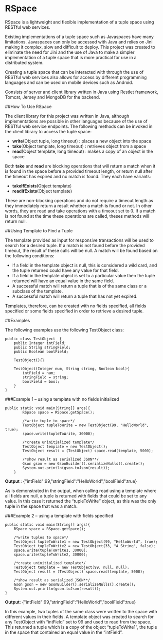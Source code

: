 RSpace
======
RSpace is a lightweight and flexible implementation of a tuple space using RESTful web services.

Existing implementations of a tuple space such as Javaspaces have many limitations. Javaspaces can only be accessed with Java and relies on Jini making it complex, slow and difficult to deploy. This project was created to eliminate the need for Jini and the use of Java to make a simpler implementation of a tuple space that is more practical for use in a distributed system. 

Creating a tuple space that can be interacted with through the use of RESTful web services also allows for access by different programming languages and can be used on mobile devices such as Android.

Consists of server and client library written in Java using Restlet framework, Tomcat, Jersey and MongoDB for the backend.

##How To Use RSpace

The client library for this project was written in Java, although implementations are possible in other languages because of the use of RESTful web service endpoints. The following methods can be invoked in the client library to access the tuple space:  

* **write**(Object tuple, long timeout) : places a new object into the space
* **take**(Object template, long timeout) : retrieves object from a space
* **read**(Object template, long timeout) : makes a copy of an object in the space  

Both **take** and **read** are blocking operations that will return a match when it is found in the space before a provided timeout length, or return null after the timeout has expired and no match is found. They each have variants:  
* **takeIfExists**(Object template)  
* **readIfExists**(Object template)

These are non-blocking operations and do not require a timeout length as they immediately return a result whether a match is found or not. In other words, they are read and take operations with a timeout set to 0. If a match is not found at the time these operations are called, theses methods will return null.  

##Using Template to Find a Tuple

The template provided as input for responsive transactions will be used to search for a desired tuple. If a match is not found before the provided timeout, the result of these calls will be null. A match will be found based on the following conditions:
* If a field in the template object is null, this is considered a wild card, and the tuple returned could have any value for that field.
* If a field in the template object is set to a particular value then the tuple returned will have an equal value in the same field.
* A successful match will return a tuple that is of the same class or a subclass of the template.
* A successful match will return a tuple that has not yet expired.
	
Templates, therefore, can be created with no fields specified, all fields specified or some fields specified in order to retrieve a desired tuple.  

##Examples

The following examples use the following TestObject class: 
```
public class TestObject  {
	public Integer intField;
	public String stringField;
	public Boolean boolField;
	
	TestObject(){}
	
	TestObject(Integer num, String string, Boolean bool){
		intField = num;
		stringField = string;
		boolField = bool;
	}
}
```
###Example 1 – using a template with no fields initialized
```
public static void main(String[] args){
		RSpace space = RSpace.getSpace();
		
		/*write tuple to space*/
		TestObject tupleToWrite = new TestObject(99, "HelloWorld", true);
		space.write(tupleToWrite, 30000);
		
		/*create uninitialized template*/
		TestObject template = new TestObject();
		TestObject result = (TestObject) space.read(template, 5000);
		
		/*show result as serialized JSON**/
		Gson gson = new GsonBuilder().serializeNulls().create();
		System.out.println(gson.toJson(result));
	}
```	

**Output :** {"intField":99,"stringField":"HelloWorld","boolField":true}

As is demonstrated in the output, when calling read using a template where all fields are null, a tuple is returned with fields that could be set to any value. In this case it returned the “tupleToWrite” object, as this was the only tuple in the space that was a match.

###Example 2 – using a template with fields specified
```
public static void main(String[] args){
	RSpace space = RSpace.getSpace();
	
	/*write tuples to space*/
	TestObject tupleToWrite1 = new TestObject(99, "HelloWorld", true);
	TestObject tupleToWrite2 = new TestObject(33, "A String", false);
	space.write(tupleToWrite1, 30000);
	space.write(tupleToWrite2, 30000);
	
	/*create uninitialized template*/
	TestObject template = new TestObject(99, null, null);
	TestObject result = (TestObject) space.read(template, 5000);
	
	/*show result as serialized JSON**/
	Gson gson = new GsonBuilder().serializeNulls().create();
	System.out.println(gson.toJson(result));
}
```
**Output:** {"intField":99,"stringField":"HelloWorld","boolField":true}

In this example, two tuples of the same class were written to the space with different values in their fields. A template object was created to search for any TestObject with “intField” set to 99 and used to read from the space. This returned a tuple which is a copy of the object “tupleToWrite1”, the tuple in the space that contained an equal value in the “intField”.
